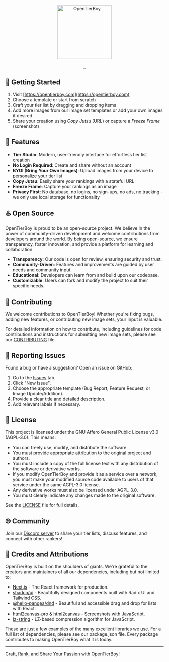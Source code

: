 <p align="center">
  <a href="https://opentierboy.com">
    <picture>
      <img src="public/brand/otb-logo-wide.webp" height="172" alt="OpenTierBoy">
    </picture>
  </a>
</p>
<p align="center">
  <a aria-label="License" href="LICENSE">
    <img alt="" src="https://img.shields.io/github/license/infinia-yzl/opentierboy?style=for-the-badge&labelColor=000000">
  </a>
  <a aria-label="Vercel Deploy Status" href="https://opentierboy.com">
    <img alt="" src="https://img.shields.io/github/deployments/infinia-yzl/opentierboy/Production?style=for-the-badge&labelColor=000&label=vercel&logo=vercel">
  </a>
  <a aria-label="Join the community on Discord" href="https://discord.gg/CEtDSHV38b">
    <img alt="" src="https://img.shields.io/discord/1262730165838938112?style=for-the-badge&labelColor=000&label=discord&logo=discord&logoColor=white">
  </a>
</p>

## 🚀 Getting Started

1. Visit [https://opentierboy.com](https://opentierboy.com)
2. Choose a template or start from scratch
3. Craft your tier list by dragging and dropping items
4. Add more images from our image set templates or add your own images if desired
5. Share your creation using _Copy Jutsu_ (URL) or capture a _Freeze Frame_ (screenshot)

## 🌟 Features

- **Tier Studio**: Modern, user-friendly interface for effortless tier list creation
- **No Login Required**: Create and share without an account
- **BYOI (Bring Your Own Images)**: Upload images from your device to personalize your tier list
- **Copy Jutsu**: Easily share your rankings with a stateful URL
- **Freeze Frame**: Capture your rankings as an image
- **Privacy First**: No database, no logins, no sign-ups, no ads, no tracking - we only use local storage for
  functionality

## ♨️ Open Source

OpenTierBoy is proud to be an open-source project. We believe in the power of community-driven development and welcome
contributions from developers around the world. By being open-source, we ensure transparency, foster innovation, and
provide a platform for learning and collaboration.

- **Transparency**: Our code is open for review, ensuring security and trust.
- **Community-Driven**: Features and improvements are guided by user needs and community input.
- **Educational**: Developers can learn from and build upon our codebase.
- **Customizable**: Users can fork and modify the project to suit their specific needs.

## 🤝 Contributing

We welcome contributions to OpenTierBoy! Whether you're fixing bugs, adding new features, or contributing new image
sets, your input is valuable.

For detailed information on how to contribute, including guidelines for code contributions and instructions for
submitting new image sets, please see our [CONTRIBUTING](CONTRIBUTING.md) file.

## 🐛 Reporting Issues

Found a bug or have a suggestion? Open an issue on GitHub:

1. Go to the [Issues](https://github.com/infinia-yzl/opentierboy/issues) tab.
2. Click "New Issue".
3. Choose the appropriate template (Bug Report, Feature Request, or Image Update/Addition).
4. Provide a clear title and detailed description.
5. Add relevant labels if necessary.

## 📜 License

This project is licensed under the GNU Affero General Public License v3.0 (AGPL-3.0).
This means:

- You can freely use, modify, and distribute the software.
- You must provide appropriate attribution to the original project and authors.
- You must include a copy of the full license text with any distribution of the software or derivative works.
- If you modify OpenTierBoy and provide it as a service over a network, you must make your modified source code
  available to users of that service under the same AGPL-3.0 license.
- Any derivative works must also be licensed under AGPL-3.0.
- You must clearly indicate any changes made to the original software.

See the [LICENSE](LICENSE) file for full details.

## 🌐 Community

Join our [Discord server](https://discord.gg/CEtDSHV38b) to share your tier lists, discuss features, and connect
with other rankers!

## 🙏 Credits and Attributions

OpenTierBoy is built on the shoulders of giants. We're grateful to the creators and maintainers of all our dependencies,
including but not limited to:

- [Next.js](https://nextjs.org/) - The React framework for production.
- [shadcn/ui](https://ui.shadcn.com/) - Beautifully designed components built with Radix UI and Tailwind CSS.
- [@hello-pangea/dnd](https://github.com/hello-pangea/dnd) - Beautiful and accessible drag and drop for lists with
  React.
- [html2canvas-pro](https://yorickshan.github.io/html2canvas-pro/) & [html2canvas](https://html2canvas.hertzen.com/) -
  Screenshots with JavaScript.
- [lz-string](https://github.com/pieroxy/lz-string/) - LZ-based compression algorithm for JavaScript.

These are just a few examples of the many excellent libraries we use. For a full list of dependencies, please see our
package.json file. Every package contributes to making OpenTierBoy what it is today.

---

Craft, Rank, and Share Your Passion with OpenTierBoy!